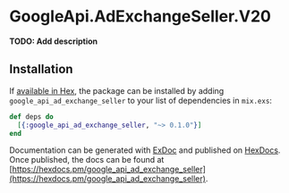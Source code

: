 # GoogleApi.AdExchangeSeller.V20

**TODO: Add description**

## Installation

If [available in Hex](https://hex.pm/docs/publish), the package can be installed
by adding `google_api_ad_exchange_seller` to your list of dependencies in `mix.exs`:

```elixir
def deps do
  [{:google_api_ad_exchange_seller, "~> 0.1.0"}]
end
```

Documentation can be generated with [ExDoc](https://github.com/elixir-lang/ex_doc)
and published on [HexDocs](https://hexdocs.pm). Once published, the docs can
be found at [https://hexdocs.pm/google_api_ad_exchange_seller](https://hexdocs.pm/google_api_ad_exchange_seller).
